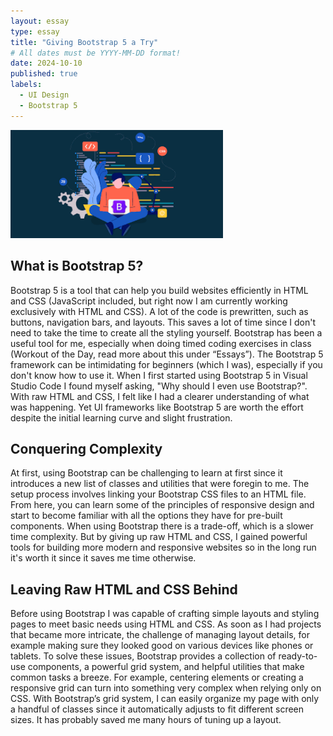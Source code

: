 ```yaml
---
layout: essay
type: essay
title: "Giving Bootstrap 5 a Try"
# All dates must be YYYY-MM-DD format!
date: 2024-10-10
published: true
labels:
  - UI Design
  - Bootstrap 5
---
```


<img width="340px" class="rounded float-start pe-4" src="../img/images.png">

## What is Bootstrap 5?

Bootstrap 5 is a tool that can help you build websites efficiently in HTML and CSS (JavaScript included, but right now I am currently working exclusively with HTML and CSS). A lot of the code is prewritten, such as buttons, navigation bars, and layouts. This saves a lot of time since I don't need to take the time to create all the styling yourself. Bootstrap has been a useful tool for me, especially when doing timed coding exercises in class (Workout of the Day, read more about this under “Essays”).
The Bootstrap 5 framework can be intimidating for beginners (which I was), especially if you don't know how to use it. When I first started using Bootstrap 5 in Visual Studio Code I found myself asking, "Why should I even use Bootstrap?". With raw HTML and CSS, I felt like I had a clearer understanding of what was happening. Yet UI frameworks like Bootstrap 5 are worth the effort despite the initial learning curve and slight frustration. 

## Conquering Complexity 

At first, using Bootstrap can be challenging to learn at first since it introduces a new list of classes and utilities that were foregin to me. The setup process involves linking your Bootstrap CSS files to an HTML file. From here, you can learn some of the principles of responsive design and start to become familiar with all the options they have for pre-built components. 
When using Bootstrap there is a trade-off, which is a slower time complexity. But by giving up raw HTML and CSS, I gained powerful tools for building more modern and responsive websites so in the long run it's worth it since it saves me time otherwise.

## Leaving Raw HTML and CSS Behind

Before using Bootstrap I was capable of crafting simple layouts and styling pages to meet basic needs using HTML and CSS. As soon as I had projects that became more intricate, the challenge of managing layout details, for example making sure they looked good on various devices like phones or tablets. To solve these issues, Bootstrap provides a collection of ready-to-use components, a powerful grid system, and helpful utilities that make common tasks a breeze. 
For example, centering elements or creating a responsive grid can turn into something very complex when relying only on CSS. With Bootstrap’s grid system, I can easily organize my page with only a handful of classes since it automatically adjusts to fit different screen sizes. It has probably saved me many hours of tuning up a layout. 
